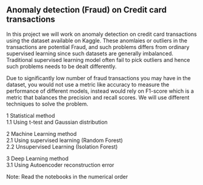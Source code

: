 ## Anomaly detection (Fraud) on Credit card transactions

In this project we will work on anomaly detection on credit card transactions using the dataset available on Kaggle. These anomlaies or outliers in the transactions are potential Fraud, and such problems differs from ordinary supervised learning since such datasets are generally imbalanced. Traditional supervised learning model often fail to pick outliers and hence such problems needs to be dealt differently.

Due to significantly low number of fraud transactions you may have in the dataset, you would not use a metric like accuracy to measure the performance of different models, instead would rely on F1-score which is a metric that balances the precision and recall scores. We will use different techniques to solve the problem.

1   Statistical method  
1.1 Using t-test and Gaussian distribution

2   Machine Learning method   
2.1 Using supervised learning (Random Forest)   
2.2 Unsupervised Learning (Isolation Forest)

3   Deep Learning method  
3.1 Using Autoencoder reconstruction error


Note: Read the notebooks in the numerical order
